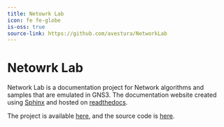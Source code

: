 ```yaml
---
title: Netowrk Lab
icon: fe fe-globe
is-oss: true
source-link: https://github.com/avestura/NetworkLab
---
```

# Netowrk Lab

Network Lab is a documentation project for Network algorithms and samples that are emulated in GNS3. The documentation website created using [Sphinx](http://sphinx-doc.org/) and hosted on [readthedocs](http://readthedocs.io).

The project is available [here](http://networklab.rtfd.io/), and the source code is [here](https://github.com/avestura/NetworkLab).
